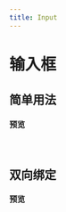 ```yaml
---
title: Input
---
```


# 输入框

## 简单用法

#### 预览 
&nbsp;
<ClientOnly>
<input-demo-2></input-demo-2>
</ClientOnly>
## 双向绑定

#### 预览 
&nbsp;
<ClientOnly>
<input-demo-1></input-demo-1>
</ClientOnly>